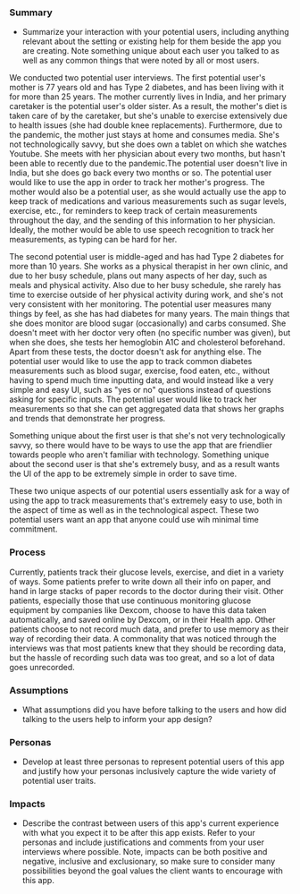 ### Summary
* Summarize your interaction with your potential users, including anything relevant about the setting or existing help for them beside the app you are creating. Note something unique about each user you talked to as well as any common things that were noted by all or most users.

We conducted two potential user interviews. The first potential user's mother is 77 years old and has Type 2 diabetes, and has been living with it for more than 25 years. The mother currently lives in India, and her primary caretaker is the potential user's older sister. As a result, the mother's diet is taken care of by the caretaker, but she's unable to exercise extensively due to health issues (she had double knee replacements). Furthermore, due to the pandemic, the mother just stays at home and consumes media. She's not technologically savvy, but she does own a tablet on which she watches Youtube. She meets with her physician about every two months, but hasn't been able to recently due to the pandemic.The potential user doesn't live in India, but she does go back every two months or so. The potential user would like to use the app in order to track her mother's progress. The mother would also be a potential user, as she would actually use the app to keep track of medications and various measurements such as sugar levels, exercise, etc., for reminders to keep track of certain measurements throughout the day, and the sending of this information to her physician. Ideally, the mother would be able to use speech recognition to track her measurements, as typing can be hard for her.

The second potential user is middle-aged and has had Type 2 diabetes for more than 10 years. She works as a physical therapist in her own clinic, and due to her busy schedule, plans out many aspects of her day, such as meals and physical activity. Also due to her busy schedule, she rarely has time to exercise outside of her physical activity during work, and she's not very consistent with her monitoring. The potential user measures many things by feel, as she has had diabetes for many years. The main things that she does monitor are blood sugar (occasionally) and carbs consumed. She doesn't meet with her doctor very often (no specific number was given), but when she does, she tests her hemoglobin A1C and cholesterol beforehand. Apart from these tests, the doctor doesn't ask for anything else. The potential user would like to use the app to track common diabetes measurements such as blood sugar, exercise, food eaten, etc., without having to spend much time inputting data, and would instead like a very simple and easy UI, such as "yes or no" questions instead of questions asking for specific inputs. The potential user would like to track her measurements so that she can get aggregated data that shows her graphs and trends that demonstrate her progress. 

Something unique about the first user is that she's not very technologically savvy, so there would have to be ways to use the app that are friendlier towards people who aren't familiar with technology. Something unique about the second user is that she's extremely busy, and as a result wants the UI of the app to be extremely simple in order to save time. 

These two unique aspects of our potential users essentially ask for a way of using the app to track measurements that's extremely easy to use, both in the aspect of time as well as in the technological aspect. These two potential users want an app that anyone could use wih minimal time commitment. 

### Process
Currently, patients track their glucose levels, exercise, and diet in a variety of ways. Some patients prefer to write down all their info on paper, and hand in large stacks of paper records to the doctor during their visit. Other patients, especially those that use continuous monitoring glucose equipment by companies like Dexcom, choose to have this data taken automatically, and saved online by Dexcom, or in their Health app. Other patients choose to not record much data, and prefer to use memory as their way of recording their data. A commonality that was noticed through the interviews was that most patients knew that they should be recording data, but the hassle of recording such data was too great, and so a lot of data goes unrecorded.

### Assumptions 
* What assumptions did you have before talking to the users and how did talking to the users help to inform your app design?

### Personas
* Develop at least three personas to represent potential users of this app and justify how your personas inclusively capture the wide variety of potential user traits.

### Impacts
* Describe the contrast between users of this app's current experience with what you expect it to be after this app exists. Refer to your personas and include justifications and comments from your user interviews where possible. Note, impacts can be both positive and negative, inclusive and exclusionary, so make sure to consider many possibilities beyond the goal values the client wants to encourage with this app.